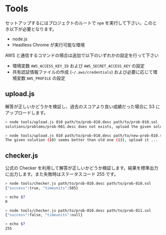 # Tools

セットアップするにはプロジェクトのルートで `npm` を実行して下さい。このとき以下が必要となります。

- node.js
- Headless Chrome が実行可能な環境

AWS と通信するコマンドの場合は追加で以下のいずれかの設定を行って下さい

- 環境変数 `AWS_ACCESS_KEY_ID` および `AWS_SECRET_ACCESS_KEY` の設定
- 共有認証情報ファイルの作成 (`~/.aws/credentials`) および必要に応じて環境変数 `AWS_PROFILE` の設定

## upload.js

解答が正しいかどうかを検証し、過去のスコアより良い成績だった場合に S3 にアップロードします。

```sh
> node tools/upload.js 010 path/to/prob-010.desc path/to/prob-010.sol
solutions/problems/prob-001.desc does not exists, upload the given solution.

> node tools/upload.js 010 path/to/prob-010.desc path/to/new-prob-010.sol
The given solution (10) seems better than old one (13), upload it ...
```

## checker.js

公式の Checker を利用して解答が正しいかどうか検証します。結果を標準出力に出力します。また失敗時はステータスコード 255 です。

```sh
> node tools/checker.js path/to/prob-010.desc path/to/prob-010.sol
{"success":true, "timeunits":585}

> echo $?
0

> node tools/checker.js path/to/prob-010.desc path/to/prob-011.sol
{"success":false, "timeunits":null}

> echo $?
255
```
